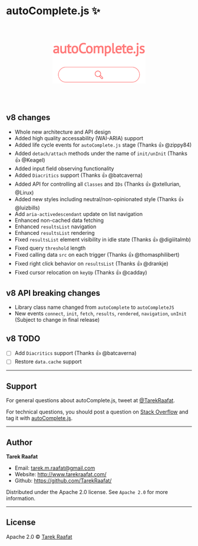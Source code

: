 # autoComplete.js :sparkles:

<br>
<br>
<p align="center">
	<a href="https://tarekraafat.github.io/autoComplete.js/">
  		<img src="./docs/img/autoComplete.js.png" alt="autoComplete.js Design" width="50%">
	</a>
</p>
<br>
<br>

## v8 changes

- Whole new architecture and API design
- Added high quality accessability (WAI-ARIA) support
- Added life cycle events for `autoComplete.js` stage (Thanks 👍 @zippy84)
- Added `detach/attach` methods under the name of `init/unInit` (Thanks 👍 @Keagel)
- Added input field observing functionality
- Added `Diacritics` support (Thanks 👍 @batcaverna)
- Added API for controlling all `Classes` and `IDs` (Thanks 👍 @xtellurian, @Lirux)
- Added new styles including neutral/non-opinionated style (Thanks 👍 @luizbills)
- Add `aria-activedescendant` update on list navigation
- Enhanced non-cached data fetching
- Enhanced `resultsList` navigation
- Enhanced `resultsList` rendering
- Fixed `resultsList` element visibility in idle state (Thanks 👍 @digiiitalmb)
- Fixed query `threshold` length
- Fixed calling data `src` on each trigger (Thanks 👍 @thomasphilibert)
- Fixed right click behavior on `resultsList` (Thanks 👍 @drankje)
- Fixed cursor relocation on `keyUp` (Thanks 👍 @cadday)

## v8 API breaking changes

- Library class name changed from `autoComplete` to `autoCompleteJS`
- New events `connect`, `init`, `fetch`, `results`, `rendered`, `navigation`, `unInit` (Subject to change in final release)

## v8 TODO

- [ ] Add `Diacritics` support (Thanks 👍 @batcaverna)
- [ ] Restore `data.cache` support

---

## Support

For general questions about autoComplete.js, tweet at [@TarekRaafat].

For technical questions, you should post a question on [Stack Overflow] and tag
it with [autoComplete.js][so tag].

<!-- section links -->

[stack overflow]: https://stackoverflow.com/
[@tarekraafat]: https://twitter.com/TarekRaafat
[so tag]: https://stackoverflow.com/questions/tagged/autoComplete.js

---

## Author

**Tarek Raafat**

- Email: tarek.m.raafat@gmail.com
- Website: <http://www.tarekraafat.com/>
- Github: <https://github.com/TarekRaafat/>

Distributed under the Apache 2.0 license. See `Apache 2.0` for more information.

---

## License

Apache 2.0 © [Tarek Raafat](http://www.tarekraafat.com)
